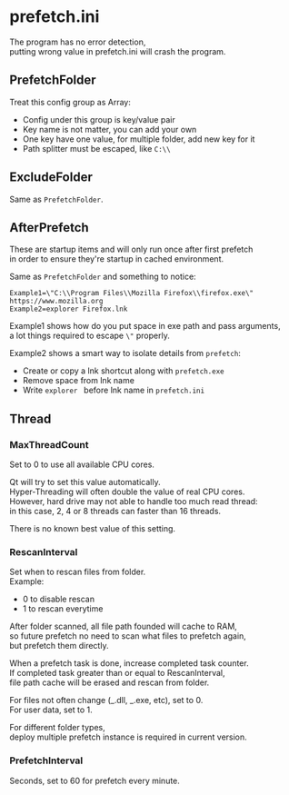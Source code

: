 # prefetch.ini

The program has no error detection,  
putting wrong value in prefetch.ini will crash the program.

## PrefetchFolder

Treat this config group as Array:

- Config under this group is key/value pair
- Key name is not matter, you can add your own
- One key have one value, for multiple folder, add new key for it
- Path splitter must be escaped, like `C:\\`

## ExcludeFolder

Same as `PrefetchFolder`.

## AfterPrefetch

These are startup items and will only run once after first prefetch  
in order to ensure they're startup in cached environment.

Same as `PrefetchFolder` and something to notice:

```
Example1=\"C:\\Program Files\\Mozilla Firefox\\firefox.exe\" https://www.mozilla.org
Example2=explorer Firefox.lnk
```

Example1 shows how do you put space in exe path and pass arguments,  
a lot things required to escape `\"` properly.

Example2 shows a smart way to isolate details from `prefetch`:

- Create or copy a lnk shortcut along with `prefetch.exe`
- Remove space from lnk name
- Write `explorer ` before lnk name in `prefetch.ini`

## Thread

### MaxThreadCount

Set to 0 to use all available CPU cores.

Qt will try to set this value automatically.  
Hyper-Threading will often double the value of real CPU cores.  
However, hard drive may not able to handle too much read thread:  
in this case, 2, 4 or 8 threads can faster than 16 threads.

There is no known best value of this setting.

### RescanInterval

Set when to rescan files from folder.  
Example:

- 0 to disable rescan
- 1 to rescan everytime

After folder scanned, all file path founded will cache to RAM,  
so future prefetch no need to scan what files to prefetch again,  
but prefetch them directly.

When a prefetch task is done, increase completed task counter.  
If completed task greater than or equal to RescanInterval,  
file path cache will be erased and rescan from folder.

For files not often change (_.dll, _.exe, etc), set to 0.  
For user data, set to 1.

For different folder types,  
deploy multiple prefetch instance is required in current version.

### PrefetchInterval

Seconds, set to 60 for prefetch every minute.
